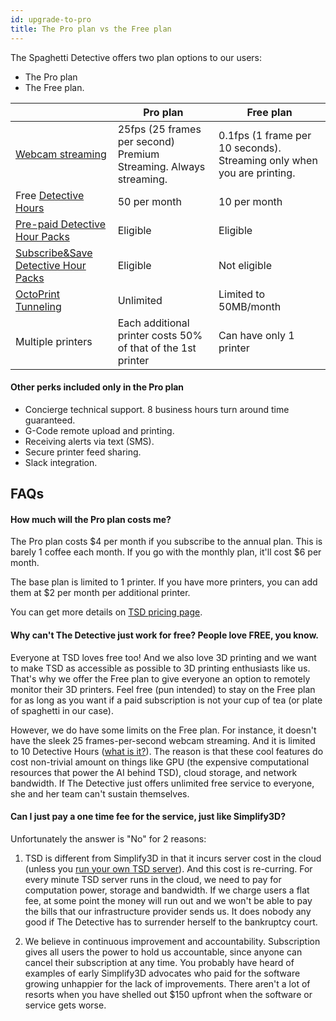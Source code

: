 ```yaml
---
id: upgrade-to-pro
title: The Pro plan vs the Free plan
---
```


The Spaghetti Detective offers two plan options to our users:

* The Pro plan
* The Free plan.

| | Pro plan | Free plan |
|-|----------|----------|
| [Webcam streaming](/docs/user-guides/webcam-streaming-for-human-eyes) | 25fps (25 frames per second) Premium Streaming. Always streaming. | 0.1fps (1 frame per 10 seconds). Streaming only when you are printing. |
| Free [Detective Hours](/docs/user-guides/how-does-detective-hour-work) | 50 per month | 10 per month |
| [Pre-paid Detective Hour Packs](https://app.obico.io/ent_pub/pricing/#need-more) | Eligible | Eligible |
| [Subscribe&Save Detective Hour Packs](https://app.obico.io/ent_pub/pricing/#need-more) | Eligible | Not eligible |
| [OctoPrint Tunneling](/docs/user-guides/octoprint-tunneling) | Unlimited | Limited to 50MB/month |
| Multiple printers | Each additional printer costs 50% of that of the 1st printer | Can have only 1 printer |

#### Other perks included only in the Pro plan

* Concierge technical support. 8 business hours turn around time guaranteed.
* G-Code remote upload and printing.
* Receiving alerts via text (SMS).
* Secure printer feed sharing.
* Slack integration.


## FAQs

#### How much will the Pro plan costs me?

The Pro plan costs $4 per month if you subscribe to the annual plan. This is barely 1 coffee each month. If you go with the monthly plan, it'll cost $6 per month.

The base plan is limited to 1 printer. If you have more printers, you can add them at $2 per month per additional printer.

You can get more details on [TSD pricing page](https://app.obico.io/ent_pub/pricing/).

#### Why can't The Detective just work for free? People love FREE, you know.

Everyone at TSD loves free too! And we also love 3D printing and we want to make TSD as accessible as possible to 3D printing enthusiasts like us. That's why we offer the Free plan to give everyone an option to remotely monitor their 3D printers. Feel free (pun intended) to stay on the Free plan for as long as you want if a paid subscription is not your cup of tea (or plate of spaghetti in our case).

However, we do have some limits on the Free plan. For instance, it doesn't have the sleek 25 frames-per-second webcam streaming. And it is limited to 10 Detective Hours ([what is it?](/docs/user-guides/how-does-detective-hour-work)). The reason is that these cool features do cost non-trivial amount on things like GPU (the expensive computational resources that power the AI behind TSD), cloud storage, and network bandwidth. If The Detective just offers unlimited free service to everyone, she and her team can't sustain themselves.

#### Can I just pay a one time fee for the service, just like Simplify3D?

Unfortunately the answer is "No" for 2 reasons:

1. TSD is different from Simplify3D in that it incurs server cost in the cloud (unless you [run your own TSD server](/docs/user-guides/open-source)). And this cost is re-curring. For every minute TSD server runs in the cloud, we need to pay for computation power, storage and bandwidth. If we charge users a flat fee, at some point the money will run out and we won't be able to pay the bills that our infrastructure provider sends us. It does nobody any good if The Detective has to surrender herself to the bankruptcy court.

2. We believe in continuous improvement and accountability. Subscription gives all users the power to hold us accountable, since anyone can cancel their subscription at any time. You probably have heard of examples of early Simplify3D advocates who paid for the software growing unhappier for the lack of improvements. There aren't a lot of resorts when you have shelled out $150 upfront when the software or service gets worse.
